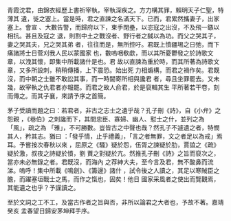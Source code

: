 青霞沈君，由錦衣經歷上書祈宰執，宰執深疾之。方力構其罪，賴明天子仁聖，特薄其
遺，徙之塞上。當是時，君之直諫之名滿天下。已而，君累然攜妻子，出家塞上。會宣
、大數告警，而歸府以下，束手閉壘，以恣寇之出沒，不及飛一鏃以相抗。甚且及寇之
退，則割中土之戰沒者、野行者之馘以為功。而父之哭其子，妻之哭其夫，兄之哭其弟
者，往往而是，無所控吁。君既上憤疆埸之日弛，而下痛諸將士日菅刈我人民以蒙國家
也，數嗚咽欷歔，而以其所憂鬱發之於詩歌文章，以洩其懷，即集中所載諸什是也。君
故以直諫為重於時，而其所著為詩歌文章，又多所設刺，稍稍傳播，上下震恐。始出死
力相煽構，而君之禍作矣。君既沒，而中朝之士雖不敢訟其事，而一時閫寄所相與讒君
者，尋且坐罪罷去。又未幾，故宰執之仇君者亦報罷。而君之故人俞君，於是裒輯其生
平所著若干卷，刻而傳之。而其子襄，來請予序之首簡。

茅子受讀而題之曰：若君者，非古之志士之遺乎哉？孔子刪《詩》，自《小弁》之怨親
，《巷伯》之刺讒而下，其間忠臣、寡婦、幽人、懟士之什，並列之為「風」，疏之為
「雅」，不可勝數。豈皆古之中聲也哉？然孔子不遽遺之者，特憫其人，矜其志。猶曰
：「發乎情，止乎禮義」，「言之者無罪，文之者足以為戒」焉耳。予嘗按次春秋以來
，屈原之《騷》疑於怨，伍胥之諫疑於肋，賈誼之《疏》疑於激，叔夜之詩疑於憤，劉
蕡之對疑於亢。然推孔子刪《詩》之旨而裒次之，當亦未必無錄之者。君既沒，而海內
之荐紳大夫，至今言及君，無不酸鼻而流涕。嗚呼！集中所載《鳴劍》、《籌邊》諸什
，試令後之人讀之，其足以寒賊臣之膽，而躍塞垣戰士之馬，而作之愾也，固矣！他日
國家采風者之使出而覽觀焉，其能遺之也乎？予謹讀之。

至於文詞之工不工，及當古作者之旨與否，非所以論君之大者也，予故不著。嘉靖癸亥
孟春望日歸安茅坤拜手序。

